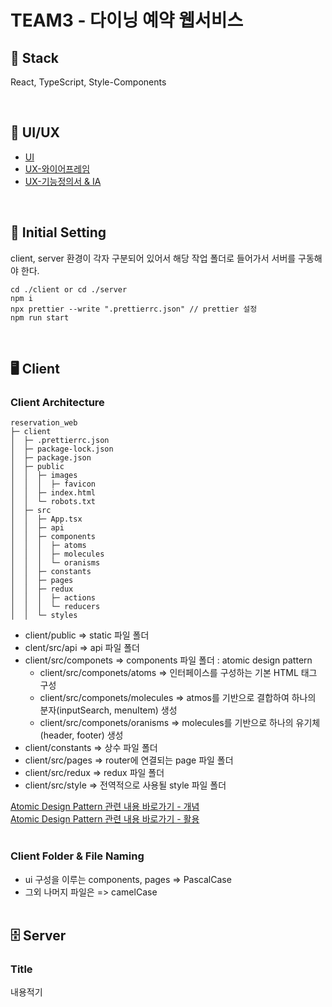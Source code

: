 # **TEAM3 - 다이닝 예약 웹서비스**

## 📌 **Stack**

React, TypeScript, Style-Components

<br>

## 🎨 **UI/UX**

- [UI](<https://www.figma.com/file/nYOFEN9P3gkQjose5IsAOb/%ED%8E%98%EC%9D%B4%EC%A7%80%EB%B7%B0(page-view)?node-id=0%3A1>)
- [UX-와이어프레임](https://www.figma.com/file/hRU3MEFfLbzvmrZPO9ydnK/%EC%99%80%EC%9D%B4%EC%96%B4%ED%94%84%EB%A0%88%EC%9E%84?node-id=0%3A1)
- [UX-기능정의서 & IA](https://docs.google.com/spreadsheets/d/1If_DiGqzzMLq2RoYxdmxknQlypDzHpWkzbWGPazsW0c/edit?usp=sharing)

<br>

## 🚙 **Initial Setting**

client, server 환경이 각자 구분되어 있어서 해당 작업 폴더로 들어가서 서버를 구동해야 한다.

```
cd ./client or cd ./server
npm i
npx prettier --write ".prettierrc.json" // prettier 설정
npm run start
```

<br>

## 🖥 **Client**

### **Client Architecture**

```
reservation_web
├─ client
│  ├─ .prettierrc.json
│  ├─ package-lock.json
│  ├─ package.json
│  ├─ public
│  │  ├─ images
│  │  │  ├─ favicon
│  │  ├─ index.html
│  │  └─ robots.txt
│  ├─ src
│  │  ├─ App.tsx
│  │  ├─ api
│  │  ├─ components
│  │  │  ├─ atoms
│  │  │  ├─ molecules
│  │  │  └─ oranisms
│  │  ├─ constants
│  │  ├─ pages
│  │  ├─ redux
│  │  │  ├─ actions
│  │  │  └─ reducers
│  │  └─ styles
```

- client/public => static 파일 폴더
- clent/src/api => api 파일 폴더
- client/src/componets => components 파일 폴더 : atomic design pattern
  - client/src/componets/atoms => 인터페이스를 구성하는 기본 HTML 태그 구성
  - client/src/componets/molecules => atmos를 기반으로 결합하여 하나의 분자(inputSearch, menuItem) 생성
  - client/src/componets/oranisms => molecules를 기반으로 하나의 유기체(header, footer) 생성
- client/constants => 상수 파일 폴더
- client/src/pages => router에 연결되는 page 파일 폴더
- client/src/redux => redux 파일 폴더
- client/src/style => 전역적으로 사용될 style 파일 폴더

[Atomic Design Pattern 관련 내용 바로가기 - 개념](https://brunch.co.kr/@ultra0034/63)<br>
[Atomic Design Pattern 관련 내용 바로가기 - 활용](https://yeoulcoding.me/m/220)
<br><br>

### **Client Folder & File Naming**

- ui 구성을 이루는 components, pages => PascalCase
- 그외 나머지 파일은 => camelCase
  <br><br>

## 🗄 Server

### **Title**

내용적기
